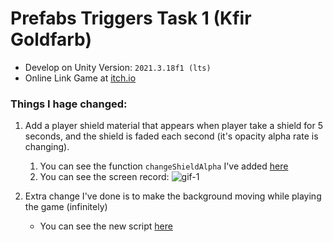 # Prefabs Triggers Task 1 (Kfir Goldfarb)

- Develop on Unity Version: `2021.3.18f1 (lts)`
- Online Link Game at [itch.io]()

### Things I hage changed:

1. Add a player shield material that appears when player take a shield for 5 seconds, and the shield is faded each second (it's opacity alpha rate is changing).
    1. You can see the function `changeShieldAlpha` I've added [here](Assets/Scripts/3-collisions/ShieldThePlayer.cs)
    2. You can see the screen record: ![gif-1](Gifs/gif-1.gif)

2. Extra change I've done is to make the background moving while playing the game (infinitely)
    * You can see the new script [here](Assets\Scripts\5-shield-background/BackgroundMoverScript.cs)